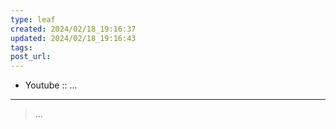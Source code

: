 ```yaml
---
type: leaf
created: 2024/02/18_19:16:37
updated: 2024/02/18_19:16:43
tags: 
post_url: 
---
```


- Youtube :: ...

---

> ...
